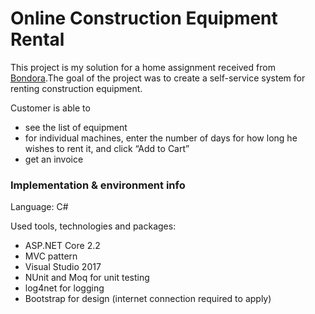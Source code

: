<h1>Online Construction Equipment Rental</h1>
<p>This project is my solution for a home assignment received from <a href="https://www.bondora.com/en">Bondora</a>.The goal of the project was to  create a self-service system for renting construction equipment.</p>
<p>Customer is able to</p>
<ul>
  <li>see the list of equipment</li>
  <li>for individual machines, enter the number of days for how long he wishes to rent it, and click “Add to Cart”</li>
  <li>get an invoice</li>
</ul>
<h3>Implementation & environment info</h3>
<p>Language: C#</p>
<p>Used tools, technologies and packages:</p>
<ul>
  <li>ASP.NET Core 2.2</li>
  <li>MVC pattern</li>
  <li>Visual Studio 2017</li>
  <li>NUnit and Moq for unit testing</li>
  <li>log4net for logging</li>
  <li>Bootstrap for design (internet connection required to apply)</li>
</ul>
